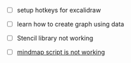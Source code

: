 - [ ] setup hotkeys for excalidraw
- [ ] learn how to create graph using data
- [ ] Stencil library not working
- [ ] [mindmap script is not working](https://zsviczian.github.io/obsidian-excalidraw-plugin/Examples/templater_mindmap.html)





